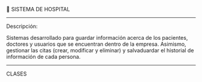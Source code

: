 🏥 SISTEMA DE HOSPITAL
___
Descripción:

Sistemas desarrollado para guardar información acerca de los pacientes, doctores y usuarios que se encuentran dentro de la empresa.
Asimismo, gestionar las citas (crear, modificar y eliminar) y salvaduardar el historial de información de cada persona.
___
CLASES

